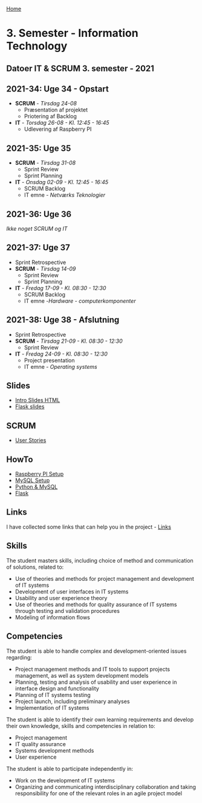 [Home](../README.md)
# 3. Semester - Information Technology

## Datoer IT & SCRUM 3. semester - 2021

## 2021-34: Uge 34 - Opstart

- **SCRUM** - *Tirsdag 24-08*
    - Præsentation af projektet
    - Priotering af Backlog
- **IT** - *Torsdag 26-08 - Kl. 12:45 - 16:45*
    - Udlevering af Raspberry PI

## 2021-35: Uge 35

- **SCRUM** - *Tirsdag 31-08*
    - Sprint Review
    - Sprint Planning
- **IT** - *Onsdag 02-09 - Kl. 12:45 - 16:45*
    - SCRUM Backlog
    - IT emne - *Netværks Teknologier*
    

## 2021-36: Uge 36

*Ikke noget SCRUM og IT*

## 2021-37: Uge 37

- Sprint Retrospective
- **SCRUM** - *Tirsdag 14-09*
    - Sprint Review
    - Sprint Planning
- **IT** - *Fredag 17-09 - Kl. 08:30 - 12:30*
    - SCRUM Backlog
    - IT emne -*Hardware - computerkomponenter*


## 2021-38: Uge 38 - Afslutning

- Sprint Retrospective
- **SCRUM** - *Tirsdag 21-09 - Kl. 08:30 - 12:30*
    - Sprint Review
- **IT** - *Fredag 24-09 - Kl. 08:30 - 12:30*
    - Project presentation
    - IT emne - *Operating systems*

## Slides
- [Intro Slides HTML](IntroSlides.html)
- [Flask slides](slides/Flask_MySQL.html)

## SCRUM
- [User Stories](PDF/SCRUM.pdf)

## HowTo
- [Raspberry PI Setup](PDF/Setup.pdf)
- [MySQL Setup](PDF/MySQL.pdf)
- [Python & MySQL](PDF/PythonMySQL.pdf)
- [Flask](PDF/FlaskDemo.pdf)

## Links
I have collected some links that can help you in the project - [Links](./links.md)

## Skills
The student masters skills, including choice of method and communication of solutions, related to:

- Use of theories and methods for project management and development of IT systems
- Development of user interfaces in IT systems
- Usability and user experience theory
- Use of theories and methods for quality assurance of IT systems through testing and
validation procedures
- Modeling of information flows

## Competencies
The student is able to handle complex and development-oriented issues regarding:

- Project management methods and IT tools to support projects management, as well as
system development models
- Planning, testing and analysis of usability and user experience in interface design and
functionality
- Planning of IT systems testing
- Project launch, including preliminary analyses
- Implementation of IT systems

The student is able to identify their own learning requirements and develop their own knowledge, skills and competencies in relation to:

- Project management
- IT quality assurance
- Systems development methods
- User experience

The student is able to participate independently in:

- Work on the development of IT systems
- Organizing and communicating interdisciplinary collaboration and taking responsibility for one of the relevant roles in an agile project model

